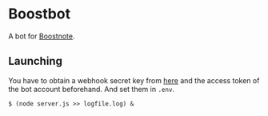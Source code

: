 # Boostbot
A bot for [Boostnote](https://github.com/BoostIO/Boostnote).

## Launching
You have to obtain a webhook secret key from [here](https://github.com/BoostIO/Boostnote/settings/hooks) and the access token of the bot account beforehand. And set them in `.env`.

```
$ (node server.js >> logfile.log) &
```
